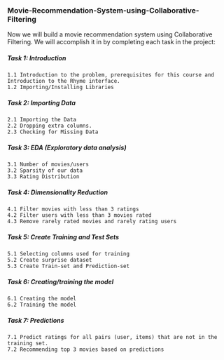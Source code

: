 ### Movie-Recommendation-System-using-Collaborative-Filtering

Now we will build a movie recommendation system using Collaborative Filtering. We will accomplish it in by completing each task in the project:

##### Task 1: Introduction
```
1.1 Introduction to the problem, prerequisites for this course and Introduction to the Rhyme interface.
1.2 Importing/Installing Libraries
```
##### Task 2: Importing Data
```
2.1 Importing the Data
2.2 Dropping extra columns.
2.3 Checking for Missing Data
```
##### Task 3: EDA (Exploratory data analysis)
```
3.1 Number of movies/users
3.2 Sparsity of our data
3.3 Rating Distribution
```
##### Task 4: Dimensionality Reduction
```
4.1 Filter movies with less than 3 ratings
4.2 Filter users with less than 3 movies rated
4.3 Remove rarely rated movies and rarely rating users
```
##### Task 5: Create Training and Test Sets
```
5.1 Selecting columns used for training
5.2 Create surprise dataset
5.3 Create Train-set and Prediction-set
```
##### Task 6: Creating/training the model
```
6.1 Creating the model
6.2 Training the model
```
##### Task 7: Predictions
```
7.1 Predict ratings for all pairs (user, items) that are not in the training set.
7.2 Recommending top 3 movies based on predictions
```

